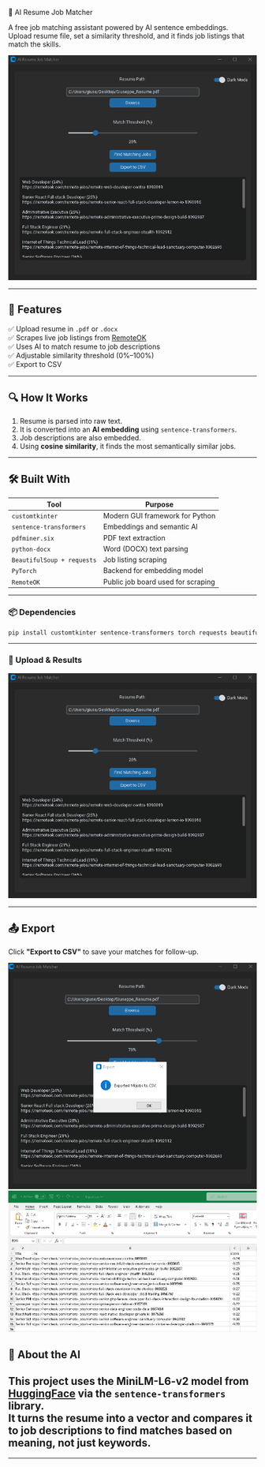 🤖 AI Resume Job Matcher

A free job matching assistant powered by AI sentence embeddings.  
Upload resume file, set a similarity threshold, and it finds job listings that match the skills.

![screenshot](screenshots/gui.png)

---

## 🧩 Features

✅ Upload resume in `.pdf` or `.docx`  
✅ Scrapes live job listings from [RemoteOK](https://remoteok.com)  
✅ Uses AI to match resume to job descriptions  
✅ Adjustable similarity threshold (0%–100%)  
✅ Export to CSV  

---

## 🔍 How It Works

1. Resume is parsed into raw text.
2. It is converted into an **AI embedding** using `sentence-transformers`.
3. Job descriptions are also embedded.
4. Using **cosine similarity**, it finds the most semantically similar jobs.

---

## 🛠️ Built With

| Tool | Purpose |
|------|---------|
| `customtkinter` | Modern GUI framework for Python |
| `sentence-transformers` | Embeddings and semantic AI |
| `pdfminer.six` | PDF text extraction |
| `python-docx` | Word (DOCX) text parsing |
| `BeautifulSoup + requests` | Job listing scraping |
| `PyTorch` | Backend for embedding model |
| `RemoteOK` | Public job board used for scraping |

---

### 📦 Dependencies

```bash
pip install customtkinter sentence-transformers torch requests beautifulsoup4 pdfminer.six python-docx
```
---

### 📄 Upload &  Results

![matches](screenshots/gui.png)

---

## 📤 Export

Click **"Export to CSV"** to save your matches for follow-up.

![export](screenshots/export.png)
![csv](screenshots/csv.png)

## 🧠 About the AI

This project uses the **MiniLM-L6-v2** model from [HuggingFace](https://huggingface.co/sentence-transformers/all-MiniLM-L6-v2) via the `sentence-transformers` library.  
It turns the resume into a vector and compares it to job descriptions to find matches based on meaning, not just keywords.
---
---
